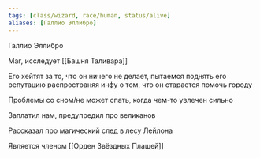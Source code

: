 ```yaml
---
tags: [class/wizard, race/human, status/alive]
aliases: [Галлио Эллибро]
---
```


Галлио Эллибро

Маг, исследует [[Башня Таливара]]

Его хейтят за то, что он ничего не делает, пытаемся поднять его репутацию распространяя инфу о том, что он старается помочь городу

Проблемы со сном/не может спать, когда чем-то увлечен сильно

Заплатил нам, предупредил про великанов

Рассказал про магический след в лесу Лейлона

Является членом [[Орден Звёздных Плащей]]
